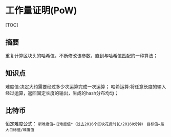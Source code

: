 # 工作量证明(PoW)

[TOC]



## 摘要

重复计算区块头的哈希值，不断修改该参数，直到与哈希值匹配的一种算法；



## 知识点

难度值:决定大约需要经过多少次运算完成一次运算；
哈希运算:将任意长度的输入经过运算，返回固定长度的输出，生成的hash分布均匀；



## 比特币

恒定难度公式：
`新难度值=旧难度值*（过去2016个区块花费时长/20160分钟）`
`目标值=最大目标值/难度值  `

